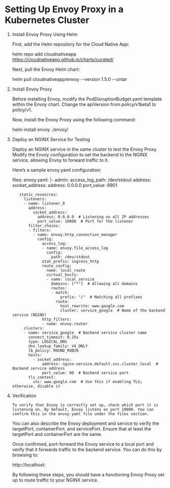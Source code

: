 # Setting Up Envoy Proxy in a Kubernetes Cluster

1. Install Envoy Proxy Using Helm

      First, add the Helm repository for the Cloud Native App:
      
      helm repo add cloudnativeapp https://cloudnativeapp.github.io/charts/curated/
      
      Next, pull the Envoy Helm chart:
      
      helm pull cloudnativeapp/envoy --version 1.5.0 --untar
     
 2. Install Envoy Proxy
      
      Before installing Envoy, modify the PodDisruptionBudget.yaml template within the Envoy chart. Change the apiVersion from policy/v1beta1 to policy/v1.
      
      Now, install the Envoy Proxy using the following command:

      helm install envoy ./envoy/

3. Deploy an NGINX Service for Testing

      Deploy an NGINX service in the same cluster to test the Envoy Proxy. Modify the Envoy configuration to set the backend to the NGINX service, allowing Envoy to forward traffic to it.
      
      Here’s a sample envoy.yaml configuration:

      files:
        envoy.yaml: |-
          admin:
            access_log_path: /dev/stdout
            address:
              socket_address:
                address: 0.0.0.0
                port_value: 9901
      
          static_resources:
            listeners:
            - name: listener_0
              address:
                socket_address:
                  address: 0.0.0.0  # Listening on all IP addresses
                  port_value: 10000  # Port for the listener
              filter_chains:
              - filters:
                - name: envoy.http_connection_manager
                  config:
                    access_log:
                    - name: envoy.file_access_log
                      config:
                        path: /dev/stdout
                    stat_prefix: ingress_http
                    route_config:
                      name: local_route
                      virtual_hosts:
                      - name: local_service
                        domains: ["*"]  # Allowing all domains
                        routes:
                        - match:
                            prefix: "/"  # Matching all prefixes
                          route:
                            host_rewrite: www.google.com
                            cluster: service_google  # Name of the backend service (NGINX)
                    http_filters:
                    - name: envoy.router
            clusters:
            - name: service_google  # Backend service cluster name
              connect_timeout: 0.25s
              type: LOGICAL_DNS
              dns_lookup_family: V4_ONLY
              lb_policy: ROUND_ROBIN
              hosts:
                - socket_address:
                    address: nginx-service.default.svc.cluster.local  # Backend service address
                    port_value: 80  # Backend service port
              tls_context:
                sni: www.google.com  # Use this if enabling TLS; otherwise, disable it

4. Verification
     
       To verify that Envoy is correctly set up, check which port it is listening on. By default, Envoy listens on port 10000. You can confirm this in the envoy.yaml file under the files section.
      
      You can also describe the Envoy deployment and service to verify the targetPort, containerPort, and servicePort. Ensure that at least the targetPort and containerPort are the same.
      
      Once confirmed, port-forward the Envoy service to a local port and verify that it forwards traffic to the backend service. You can do this by browsing to:

      http://localhost:<localport>
      
      By following these steps, you should have a functioning Envoy Proxy set up to route traffic to your NGINX service.
